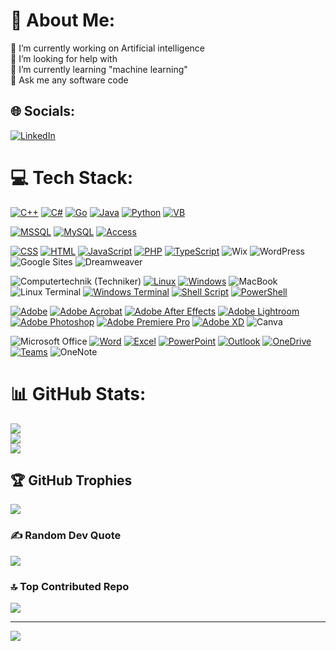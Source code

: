 # 💫 About Me:
🔭 I’m currently working on Artificial intelligence<br>🤝 I’m looking for help with <br>🌱 I’m currently learning "machine learning"<br>💬 Ask me any software code<br>


## 🌐 Socials:
[![LinkedIn](https://img.shields.io/badge/LinkedIn-%230077B5.svg?logo=linkedin&logoColor=white)](https://linkedin.com/in/furkanaliakbalik/) 

# 💻 Tech Stack:
[![C++](https://img.shields.io/badge/Language-C%2B%2B-00599C?style=for-the-badge&logo=c%2B%2B&logoColor=white)](https://isocpp.org/)
[![C#](https://img.shields.io/badge/Language-C%23-239120?style=for-the-badge&logo=c-sharp&logoColor=white)](https://docs.microsoft.com/en-us/dotnet/csharp/)
[![Go](https://img.shields.io/badge/Language-Go-00ADD8?style=for-the-badge&logo=go&logoColor=white)](https://golang.org/)
[![Java](https://img.shields.io/badge/Language-Java-E34F26?style=for-the-badge&logo=java&logoColor=white)](https://www.java.com/)
[![Python](https://img.shields.io/badge/Language-Python-3776AB?style=for-the-badge&logo=python&logoColor=white)](https://www.python.org/)
[![VB](https://img.shields.io/badge/Language-VB.NET-722F37?style=for-the-badge&logo=visual-studio&logoColor=white)](https://docs.microsoft.com/en-us/dotnet/visual-basic/)

[![MSSQL](https://img.shields.io/badge/Database-Microsoft_SQL_Server-CC2927?style=for-the-badge&logo=microsoft-sql-server&logoColor=white)](https://www.microsoft.com/en-us/sql-server/sql-server-2019)
[![MySQL](https://img.shields.io/badge/Database-MySQL-4479A1?style=for-the-badge&logo=mysql&logoColor=white)](https://www.mysql.com/)
[![Access](https://img.shields.io/badge/Database-Microsoft_Access-00A4E4?style=for-the-badge&logo=microsoft-access&logoColor=white)](https://www.microsoft.com/en-us/microsoft-365/access)

[![CSS](https://img.shields.io/badge/Language-CSS-1572B6?style=for-the-badge&logo=css3&logoColor=white)](https://developer.mozilla.org/en-US/docs/Web/CSS)
[![HTML](https://img.shields.io/badge/Language-HTML-E34F26?style=for-the-badge&logo=html5&logoColor=white)](https://developer.mozilla.org/en-US/docs/Web/HTML)
[![JavaScript](https://img.shields.io/badge/Language-JavaScript-F7DF1E?style=for-the-badge&logo=javascript&logoColor=black)](https://developer.mozilla.org/en-US/docs/Web/JavaScript)
[![PHP](https://img.shields.io/badge/Language-PHP-777BB4?style=for-the-badge&logo=php&logoColor=white)](https://www.php.net/)
[![TypeScript](https://img.shields.io/badge/Language-TypeScript-3178C6?style=for-the-badge&logo=typescript&logoColor=white)](https://www.typescriptlang.org/)
![Wix](https://img.shields.io/badge/Built_with-Wix-000000?style=for-the-badge&logo=wix&logoColor=white)
![WordPress](https://img.shields.io/badge/Built_with-WordPress-21759B?style=for-the-badge&logo=wordpress&logoColor=white)
![Google Sites](https://img.shields.io/badge/Built_with-Google_Sites-4285F4?style=for-the-badge&logo=google&logoColor=white)
![Dreamweaver](https://img.shields.io/badge/Built_with-Dreamweaver-0078D7?style=for-the-badge&logo=adobe-dreamweaver&logoColor=white)

![Computertechnik (Techniker)](https://img.shields.io/badge/Certification-Computertechnik%20(Techniker)-0056D2?style=for-the-badge&logo=data:image/svg+xml;base64,PHN2ZyB4bWxucz0iaHR0cDovL3d3dy53My5vcmcvMjAwMC9zdmciIHdpZHRoPSIxMDAiIGhlaWdodD0iMTAwIj4KICA8ZyBzdHJva2Utd2lkdGg9IjIiIHN0cm9rZS1saW5lY2FwPSJyb3VuZCIgc3Ryb2tlLWRhc2hlcmVkPSIxIiBzdHJva2Utb3BhY2l0eT0iLjEiIGZpbGw9IiMwMDVjMiI+CiAgICA8cGF0aCBkPSJNNTAsNDBBMTAsMCAwLDUwIDAsMEExMCw3MywwLDAsMCw1MCw1MCIgc3Ryb2tlLWxpbmVhcD0ibm9uZSIgc3Ryb2tlLXdpZHRoPSIxMCIgc3Ryb2tlLWRhc2hlcmVkPSIxIiBzdHJva2UtY29sb3I9IiMwMDVjMiIvPgogICAgPC9nPjwvc3ZnPg==)
[![Linux](https://img.shields.io/badge/Operating_System-Linux-FCC624?style=for-the-badge&logo=linux&logoColor=black)](https://www.linux.org/)
[![Windows](https://img.shields.io/badge/Operating_System-Windows-0078D4?style=for-the-badge&logo=windows&logoColor=white)](https://www.microsoft.com/en-us/windows/)
![MacBook](https://img.shields.io/badge/Platform-MacBook-000000?style=for-the-badge&logo=apple&logoColor=white)
![Linux Terminal](https://img.shields.io/badge/Terminal-Linux_Terminal-000000?style=for-the-badge&logo=linux&logoColor=white)
[![Windows Terminal](https://img.shields.io/badge/Terminal-Windows_Terminal-4D4D4D?style=for-the-badge&logo=windows-terminal&logoColor=white)](https://docs.microsoft.com/en-us/windows-terminal/)
[![Shell Script](https://img.shields.io/badge/Scripting-Shell_Script-4EAA25?style=for-the-badge&logo=gnu-bash&logoColor=white)](https://www.gnu.org/software/bash/)
[![PowerShell](https://img.shields.io/badge/Tool-PowerShell-5391FE?style=for-the-badge&logo=powershell&logoColor=white)](https://docs.microsoft.com/en-us/powershell/)

[![Adobe](https://img.shields.io/badge/Platform-Adobe-FF0000?style=for-the-badge&logo=adobe&logoColor=white)](https://www.adobe.com/)
[![Adobe Acrobat](https://img.shields.io/badge/Tool-Adobe_Acrobat-EC1C24?style=for-the-badge&logo=adobe-acrobat-reader&logoColor=white)](https://acrobat.adobe.com/)
[![Adobe After Effects](https://img.shields.io/badge/Tool-Adobe_After_Effects-9999FF?style=for-the-badge&logo=adobe-after-effects&logoColor=white)](https://www.adobe.com/products/aftereffects.html)
[![Adobe Lightroom](https://img.shields.io/badge/Tool-Adobe_Lightroom-FC3B5A?style=for-the-badge&logo=adobe-lightroom&logoColor=white)](https://www.adobe.com/products/photoshop-lightroom.html)
[![Adobe Photoshop](https://img.shields.io/badge/Tool-Adobe_Photoshop-31A8FF?style=for-the-badge&logo=adobe-photoshop&logoColor=white)](https://www.adobe.com/products/photoshop.html)
[![Adobe Premiere Pro](https://img.shields.io/badge/Tool-Adobe_Premiere_Pro-9999FF?style=for-the-badge&logo=adobe-premiere-pro&logoColor=white)](https://www.adobe.com/products/premiere.html)
[![Adobe XD](https://img.shields.io/badge/Tool-Adobe_XD-FF61F6?style=for-the-badge&logo=adobe-xd&logoColor=white)](https://www.adobe.com/products/xd.html)
![Canva](https://img.shields.io/badge/Tool-Canva-00C4CC?style=for-the-badge&logo=canva&logoColor=white)

![Microsoft Office](https://img.shields.io/badge/Built_with-Microsoft_Office-0078D4?style=for-the-badge&logo=microsoft-office&logoColor=white)
[![Word](https://img.shields.io/badge/Tool-Word-2B579A?style=for-the-badge&logo=microsoft-word&logoColor=white)](https://www.microsoft.com/en-us/microsoft-365/word)
[![Excel](https://img.shields.io/badge/Tool-Excel-217346?style=for-the-badge&logo=microsoft-excel&logoColor=white)](https://www.microsoft.com/en-us/microsoft-365/excel)
[![PowerPoint](https://img.shields.io/badge/Tool-PowerPoint-B7472A?style=for-the-badge&logo=microsoft-powerpoint&logoColor=white)](https://www.microsoft.com/en-us/microsoft-365/powerpoint)
[![Outlook](https://img.shields.io/badge/Tool-Outlook-0078D4?style=for-the-badge&logo=microsoft-outlook&logoColor=white)](https://www.microsoft.com/en-us/microsoft-365/outlook)
[![OneDrive](https://img.shields.io/badge/Tool-OneDrive-0078D4?style=for-the-badge&logo=microsoft-onedrive&logoColor=white)](https://www.microsoft.com/en-us/microsoft-365/onedrive)
[![Teams](https://img.shields.io/badge/Tool-Teams-6264A7?style=for-the-badge&logo=microsoft-teams&logoColor=white)](https://www.microsoft.com/en-us/microsoft-365/teams)
![OneNote](https://img.shields.io/badge/Tool-OneNote-0078D4?style=for-the-badge&logo=microsoft-onenote&logoColor=white)

# 📊 GitHub Stats:
![](https://github-readme-stats.vercel.app/api?username=furkanaliakbalik&theme=dark&hide_border=false&include_all_commits=true&count_private=true)<br/>
![](https://github-readme-streak-stats.herokuapp.com/?user=furkanaliakbalik&theme=dark&hide_border=false)<br/>
![](https://github-readme-stats.vercel.app/api/top-langs/?username=furkanaliakbalik&theme=dark&hide_border=false&include_all_commits=true&count_private=true&layout=compact)

## 🏆 GitHub Trophies
![](https://github-profile-trophy.vercel.app/?username=furkanaliakbalik&theme=radical&no-frame=false&no-bg=false&margin-w=4)

### ✍️ Random Dev Quote
![](https://quotes-github-readme.vercel.app/api?type=horizontal&theme=radical)

### 🔝 Top Contributed Repo
![](https://github-contributor-stats.vercel.app/api?username=furkanaliakbalik&limit=5&theme=dark&combine_all_yearly_contributions=true)

---
[![](https://visitcount.itsvg.in/api?id=furkanaliakbalik&icon=1&color=4)](https://visitcount.itsvg.in)

<!-- Proudly created with GPRM ( https://gprm.itsvg.in ) -->
